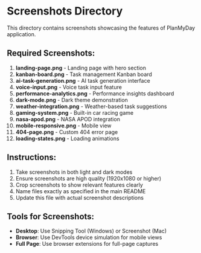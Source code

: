 # Screenshots Directory

This directory contains screenshots showcasing the features of PlanMyDay application.

## Required Screenshots:

1. **landing-page.png** - Landing page with hero section
2. **kanban-board.png** - Task management Kanban board
3. **ai-task-generation.png** - AI task generation interface
4. **voice-input.png** - Voice task input feature
5. **performance-analytics.png** - Performance insights dashboard
6. **dark-mode.png** - Dark theme demonstration
7. **weather-integration.png** - Weather-based task suggestions
8. **gaming-system.png** - Built-in car racing game
9. **nasa-apod.png** - NASA APOD integration
10. **mobile-responsive.png** - Mobile view
11. **404-page.png** - Custom 404 error page
12. **loading-states.png** - Loading animations

## Instructions:

1. Take screenshots in both light and dark modes
2. Ensure screenshots are high quality (1920x1080 or higher)
3. Crop screenshots to show relevant features clearly
4. Name files exactly as specified in the main README
5. Update this file with actual screenshot descriptions

## Tools for Screenshots:

- **Desktop**: Use Snipping Tool (Windows) or Screenshot (Mac)
- **Browser**: Use DevTools device simulation for mobile views
- **Full Page**: Use browser extensions for full-page captures
